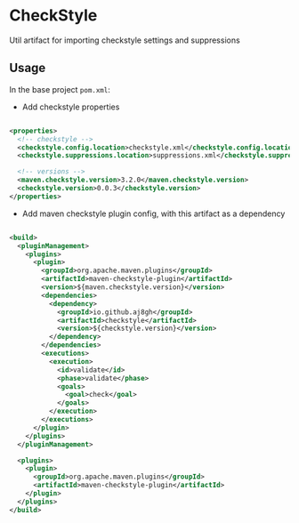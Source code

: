 # CheckStyle

Util artifact for importing checkstyle settings and suppressions

## Usage

In the base project `pom.xml`:

* Add checkstyle properties

```xml

<properties>
  <!-- checkstyle -->
  <checkstyle.config.location>checkstyle.xml</checkstyle.config.location>
  <checkstyle.suppressions.location>suppressions.xml</checkstyle.suppressions.location>

  <!-- versions -->
  <maven.checkstyle.version>3.2.0</maven.checkstyle.version>
  <checkstyle.version>0.0.3</checkstyle.version>
</properties>
```

* Add maven checkstyle plugin config, with this artifact as a dependency

```xml

<build>
  <pluginManagement>
    <plugins>
      <plugin>
        <groupId>org.apache.maven.plugins</groupId>
        <artifactId>maven-checkstyle-plugin</artifactId>
        <version>${maven.checkstyle.version}</version>
        <dependencies>
          <dependency>
            <groupId>io.github.aj8gh</groupId>
            <artifactId>checkstyle</artifactId>
            <version>${checkstyle.version}</version>
          </dependency>
        </dependencies>
        <executions>
          <execution>
            <id>validate</id>
            <phase>validate</phase>
            <goals>
              <goal>check</goal>
            </goals>
          </execution>
        </executions>
      </plugin>
    </plugins>
  </pluginManagement>

  <plugins>
    <plugin>
      <groupId>org.apache.maven.plugins</groupId>
      <artifactId>maven-checkstyle-plugin</artifactId>
    </plugin>
  </plugins>
</build>
```
